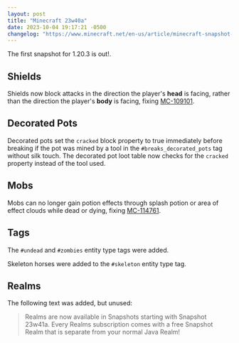 ```yaml
---
layout: post
title: "Minecraft 23w40a"
date: 2023-10-04 19:17:21 -0500
changelog: "https://www.minecraft.net/en-us/article/minecraft-snapshot-23w40a"
---
```


The first snapshot for 1.20.3 is out!.

## Shields

Shields now block attacks in the direction the player's **head** is facing, rather than the direction the player's **body** is facing, fixing [MC-109101](https://bugs.mojang.com/browse/MC-109101).

## Decorated Pots

Decorated pots set the `cracked` block property to true immediately before breaking if the pot was mined by a tool in the `#breaks_decorated_pots` tag without silk touch. The decorated pot loot table now checks for the `cracked` property instead of the tool used.

## Mobs

Mobs can no longer gain potion effects through splash potion or area of effect clouds while dead or dying, fixing [MC-114761](https://bugs.mojang.com/browse/MC-114761).

## Tags

The `#undead` and `#zombies` entity type tags were added.

Skeleton horses were added to the `#skeleton` entity type tag.

## Realms

The following text was added, but unused:

> Realms are now available in Snapshots starting with Snapshot 23w41a. Every Realms subscription comes with a free Snapshot Realm that is separate from your normal Java Realm!

